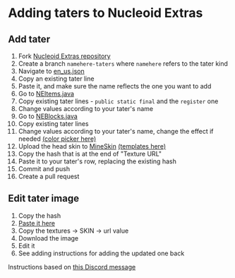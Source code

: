 # Adding taters to Nucleoid Extras

## Add tater

1. Fork [Nucleoid Extras repository](https://github.com/NucleoidMC/nucleoid-extras)
2. Create a branch `namehere-taters` where `namehere` refers to the tater kind
3. Navigate to [en_us.json](https://github.com/NucleoidMC/nucleoid-extras/blob/1.19.4/src/main/resources/data/nucleoid_extras/lang/en_us.json#L54)
4. Copy an existing tater line
5. Paste it, and make sure the name reflects the one you want to add
6. Go to [NEItems.java](https://github.com/NucleoidMC/nucleoid-extras/blob/1.19.4/src/main/java/xyz/nucleoid/extras/lobby/NEItems.java)
7. Copy existing tater lines - `public static final` and the `register` one
8. Change values according to your tater's name
9. Go to [NEBlocks.java](https://github.com/NucleoidMC/nucleoid-extras/blob/1.19.4/src/main/java/xyz/nucleoid/extras/lobby/NEBlocks.java#L64)
10. Copy existing tater lines
11. Change values according to your tater's name, change the effect if needed [(color picker here)](https://rgbcolorcode.com)
12. Upload the head skin to [MineSkin](https://mineskin.org) [(templates here)](https://minecraft.fandom.com/wiki/Skin#Official_skin_templates)
13. Copy the hash that is at the end of "Texture URL"
14. Paste it to your tater's row, replacing the existing hash
15. Commit and push
16. Create a pull request

## Edit tater image

1. Copy the hash
2. [Paste it here](https://www.base64decode.org)
3. Copy the textures -> SKIN -> url value
4. Download the image
5. Edit it
6. See adding instructions for adding the updated one back

Instructions based on [this Discord message](https://discord.com/channels/733462796582387753/744090136945360936/913463834994413618)
```.
